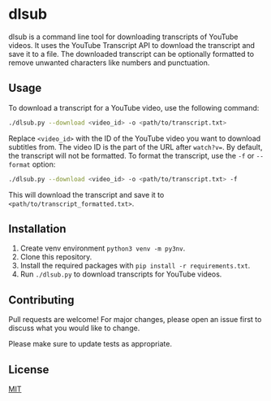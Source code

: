 # dlsub

dlsub is a command line tool for downloading transcripts of YouTube videos. It uses the YouTube Transcript API to download the transcript and save it to a file. The downloaded transcript can be optionally formatted to remove unwanted characters like numbers and punctuation.

## Usage

To download a transcript for a YouTube video, use the following command:

```bash
./dlsub.py --download <video_id> -o <path/to/transcript.txt>
```


Replace `<video_id>` with the ID of the YouTube video you want to download subtitles from. The video ID is the part of the URL after `watch?v=`. By default, the transcript will not be formatted. To format the transcript, use the `-f` or `--format` option:

```bash
./dlsub.py --download <video_id> -o <path/to/transcript.txt> -f
```

This will download the transcript and save it to `<path/to/transcript_formatted.txt>`.

## Installation

1. Create venv environment `python3 venv -m py3nv`.
2. Clone this repository.
3. Install the required packages with `pip install -r requirements.txt`.
4. Run `./dlsub.py` to download transcripts for YouTube videos.

## Contributing

Pull requests are welcome! For major changes, please open an issue first to discuss what you would like to change.

Please make sure to update tests as appropriate.

## License

[MIT](https://choosealicense.com/licenses/mit/)


